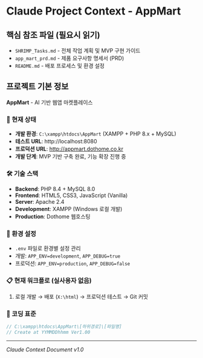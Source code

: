 # Claude Project Context - AppMart

## 핵심 참조 파일 (필요시 읽기)
- `SHRIMP_Tasks.md` - 전체 작업 계획 및 MVP 구현 가이드
- `app_mart_prd.md` - 제품 요구사항 명세서 (PRD)
- `README.md` - 배포 프로세스 및 환경 설정

## 프로젝트 기본 정보

**AppMart** - AI 기반 웹앱 마켓플레이스

### 🎯 현재 상태
- **개발 환경**: `C:\xampp\htdocs\AppMart` (XAMPP + PHP 8.x + MySQL)
- **테스트 URL**: http://localhost:8080
- **프로덕션 URL**: http://appmart.dothome.co.kr
- **개발 단계**: MVP 기반 구축 완료, 기능 확장 진행 중

### 🛠 기술 스택
- **Backend**: PHP 8.4 + MySQL 8.0
- **Frontend**: HTML5, CSS3, JavaScript (Vanilla)
- **Server**: Apache 2.4
- **Development**: XAMPP (Windows 로컬 개발)
- **Production**: Dothome 웹호스팅

### 🔐 환경 설정
- `.env` 파일로 환경별 설정 관리
- 개발: `APP_ENV=development`, `APP_DEBUG=true`
- 프로덕션: `APP_ENV=production`, `APP_DEBUG=false`

### 📋 현재 워크플로 (실사용자 없음)
1. 로컬 개발 → 배포 (`X:\html`) → 프로덕션 테스트 → Git 커밋

### 🎨 코딩 표준
```php
// C:\xampp\htdocs\AppMart\[하위경로]\[파일명]
// Create at YYMMDDhhmm Ver1.00
```

---
*Claude Context Document v1.0*